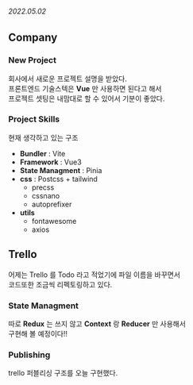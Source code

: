 ###### 2022.05.02

## Company

### New Project
회사에서 새로운 프로젝트 설명을 받았다.      
프론트엔드 기술스텍은 **Vue** 만 사용하면 된다고 해서            
프로젝트 셋팅은 내맘대로 할 수 있어서 기분이 좋았다.      

### Project Skills
현재 생각하고 있는 구조

- **Bundler** : Vite
- **Framework** : Vue3
- **State Managment** : Pinia
- **css** : Postcss + tailwind
	- precss
	- cssnano
	- autoprefixer
- **utils**
	- fontawesome
	- axios

## Trello

어제는 Trello 를 Todo 라고 적었기에 파일 이름을 바꾸면서        
코드또한 조금씩 리펙토링하고 있다.      

### State Managment
따로 **Redux** 는 쓰지 않고 **Context** 랑 **Reducer** 만 사용해서      
구현해 볼 예정이다!!

### Publishing
trello 퍼블리싱 구조를 오늘 구현했다.   